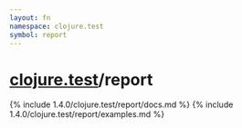 ```yaml
---
layout: fn
namespace: clojure.test
symbol: report
---
```


# [clojure.test](../)/report

{% include 1.4.0/clojure.test/report/docs.md %}
{% include 1.4.0/clojure.test/report/examples.md %}

